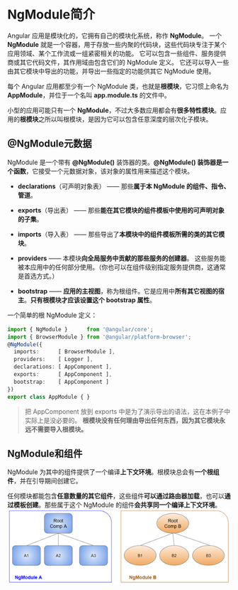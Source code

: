 # NgModule简介
Angular 应用是模块化的，它拥有自己的模块化系统，称作 **NgModule**。 一个 **NgModule** 就是一个容器，用于存放一些内聚的代码块，这些代码块专注于某个应用领域、某个工作流或一组紧密相关的功能。
它可以包含一些组件、服务提供商或其它代码文件，其作用域由包含它们的 NgModule 定义。 它还可以导入一些由其它模块中导出的功能，并导出一些指定的功能供其它 NgModule 使用。  

每个 Angular 应用都至少有一个 NgModule 类，也就是**根模块**，它习惯上命名为 **AppModule**，并位于一个名叫 **app.module.ts** 的文件中。

小型的应用可能只有一个 **NgModule**，不过大多数应用都会有**很多特性模块**。应用的**根模块**之所以叫根模块，是因为它可以包含任意深度的层次化子模块。


## @NgModule元数据
NgModule 是一个带有 **@NgModule()** 装饰器的类。**@NgModule() 装饰器是一个函数**，它接受一个元数据对象，该对象的属性用来描述这个模块。
- **declarations**（可声明对象表） —— 那些**属于本 NgModule 的组件、指令、管道**。
- **exports**（导出表） —— 那些**能在其它模块的组件模板中使用的可声明对象的子集**。
- **imports**（导入表） —— 那些导出了**本模块中的组件模板所需的类的其它模块**。
- **providers** —— 本模块**向全局服务中贡献的那些服务的创建器**。 这些服务能被本应用中的任何部分使用。（你也可以在组件级别指定服务提供商，这通常是首选方式。）

- **bootstrap** —— **应用的主视图**，称为根组件。它是应用中**所有其它视图的宿主**。**只有根模块才应该设置这个 bootstrap 属性**。

一个简单的根 NgModule 定义：
```ts
import { NgModule }      from '@angular/core';
import { BrowserModule } from '@angular/platform-browser';
@NgModule({
  imports:      [ BrowserModule ],
  providers:    [ Logger ],
  declarations: [ AppComponent ],
  exports:      [ AppComponent ],
  bootstrap:    [ AppComponent ]
})
export class AppModule { }
```
>把 AppComponent 放到 exports 中是为了演示导出的语法，这在本例子中实际上是没必要的。 **根模块没有任何理由导出任何东西，因为其它模块永远不需要导入根模块。**  

## NgModule和组件
NgModule 为其中的组件提供了一个编译**上下文环境**。根模块总会有**一个根组件**，并在引导期间创建它。  

任何模块都能包含**任意数量的其它组件**，这些组件**可以通过路由器加载**，也可以**通过模板创建**。那些属于这个 NgModule 的组件**会共享同一个编译上下文环境**。
![image](https://github.com/smallprogram/Knowledge-And-Demo/blob/master/Angular8/KnowledgePoints/images/01.02-%E6%9E%B6%E6%9E%84-%E6%A8%A1%E5%9D%97NgModule/compilation-context.png)
